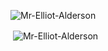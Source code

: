<p><img align="center" src="https://github-readme-stats.vercel.app/api/top-langs/?username=Mr-Elliot-Alderson&layout=compact&langs_count=10&theme=prussian&count_private=true&show_icons=true" alt="Mr-Elliot-Alderson" /></p>

<p>&nbsp;<img align="center" src="https://github-readme-stats.vercel.app/api?username=Mr-Elliot-Alderson&show_icons=true&include_all_commits=true&count_private=true&theme=prussian" alt="Mr-Elliot-Alderson" /></p>
